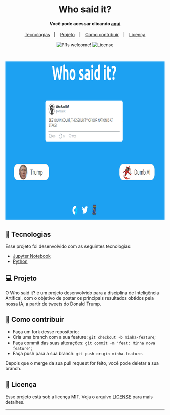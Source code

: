 <h1 align="center" width="220px">
    Who said it?
</h1>

<h4 align="center">Você pode acessar clicando <a href="https://whosaidthis.herokuapp.com/">aqui</a> </h4>

<p align="center">
  <a href="#rocket-tecnologias">Tecnologias</a>&nbsp;&nbsp;&nbsp;|&nbsp;&nbsp;&nbsp;
  <a href="#-projeto">Projeto</a>&nbsp;&nbsp;&nbsp;|&nbsp;&nbsp;&nbsp;
  <a href="#-como-contribuir">Como contribuir</a>&nbsp;&nbsp;&nbsp;|&nbsp;&nbsp;&nbsp;
  <a href="#memo-licença">Licença</a>
</p>

<p align="center">
 <img src="https://img.shields.io/static/v1?label=PRs&message=welcome&color=7159c1&labelColor=000000" alt="PRs welcome!" />

  <img alt="License" src="https://img.shields.io/static/v1?label=license&message=MIT&color=7159c1&labelColor=000000">
</p>

<br>

<p align="center">
  <img alt="Who said it?" src="assets/WhoSaidIt.png" width="750px" height="500px">
</p>

## 🚀 Tecnologias

Esse projeto foi desenvolvido com as seguintes tecnologias:

- [Jupyter Notebook](https://colab.research.google.com/)
- [Python](https://www.python.org/)

## 💻 Projeto

O Who said it? é um projeto desenvolvido para a disciplina de Inteligência Artifical, com o objetivo de postar os principais resultados obtidos pela nossa IA, a partir de tweets do Donald Trump.

## 🤔 Como contribuir

- Faça um fork desse repositório;
- Cria uma branch com a sua feature: `git checkout -b minha-feature`;
- Faça commit das suas alterações: `git commit -m 'feat: Minha nova feature'`;
- Faça push para a sua branch: `git push origin minha-feature`.

Depois que o merge da sua pull request for feito, você pode deletar a sua branch.

## :memo: Licença

Esse projeto está sob a licença MIT. Veja o arquivo [LICENSE](LICENSE) para mais detalhes.

---
